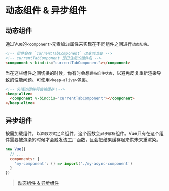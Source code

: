 # 动态组件 & 异步组件

## 动态组件

通过Vue的`<component>`元素加`is`属性来实现在不同组件之间进行`动态切换`。

```html
<!-- 组件会在 `currentTabComponent` 改变时改变 -->
<!-- currentTabComponent 是已注册的组件名 -->
<component v-bind:is="currentTabComponent"></component>
```

当在这些组件之间切换的时候，你有时会想`保持组件状态`，以避免反复重新渲染导致的性能问题。可使用`<keep-alive>`包裹。

```html
<!-- 失活的组件将会被缓存！-->
<keep-alive>
  <component v-bind:is="currentTabComponent"></component>
</keep-alive>
```

## 异步组件

按需加载组件，以`函数方式`定义组件，这个函数会`异步解析`组件。Vue只有在这个组件需要被渲染的时候才会触发该工厂函数，且会把结果缓存起来供未来重渲染。

```javascript
new Vue({
  // ...
  components: {
    'my-component': () => import('./my-async-component')
  }
})
```

> [动态组件 & 异步组件](https://cn.vuejs.org/v2/guide/components-dynamic-async.html)
